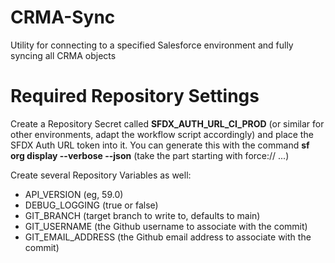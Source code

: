 # CRMA-Sync
Utility for connecting to a specified Salesforce environment and fully syncing all CRMA objects

# Required Repository Settings
Create a Repository Secret called **SFDX_AUTH_URL_CI_PROD** (or similar for other environments, adapt the workflow script accordingly) and place the SFDX Auth URL token into it. You can generate this with the command **sf org display --verbose --json** (take the part starting with force:// ...)

Create several Repository Variables as well:
* API_VERSION (eg, 59.0)
* DEBUG_LOGGING (true or false)
* GIT_BRANCH (target branch to write to, defaults to main)
* GIT_USERNAME (the Github username to associate with the commit)
* GIT_EMAIL_ADDRESS (the Github email address to associate with the commit)
